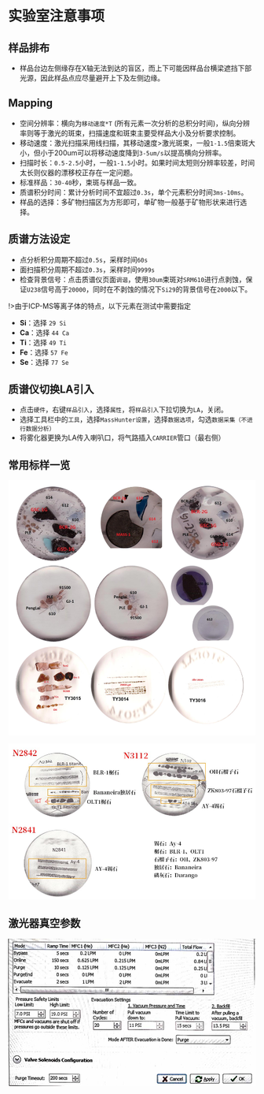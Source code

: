 # 实验室注意事项

## 样品排布

- 样品台边左侧缘存在X轴无法到达的盲区，而上下可能因样品台横梁遮挡下部光源，因此样品点应尽量避开上下及左侧边缘。

## Mapping

- 空间分辨率：横向为`移动速度*T` (所有元素一次分析的总积分时间)，纵向分辨率则等于激光的斑束，扫描速度和斑束主要受样品大小及分析要求控制。
- 移动速度：激光扫描采用线扫描，其移动速度>激光斑束，一般`1-1.5`倍束斑大小，但小于200um可以将移动速度降到`3-5um/s`以提高横向分辨率。
- 扫描时长：`0.5-2.5`小时，一般`1-1.5`小时。如果时间太短则分辨率较差，时间太长则仪器的漂移校正存在一定问题。
- 标准样品：`30-40`秒，束斑与样品一致。
- 质谱积分时间：累计分析时间不宜超过`0.3s`，单个元素积分时间`3ms-10ms`。
- 样品的选择：多矿物扫描区为方形即可，单矿物一般基于矿物形状来进行选择。

## 质谱方法设定

- 点分析积分周期不超过`0.5s`，采样时间`60s`
- 面扫描积分周期不超过`0.3s`，采样时间`9999s`
- 检查背景信号：点击质谱仪页面`调谐`，使用`30um`束斑对`SRM610`进行点剥蚀，保证`U238`信号高于`20000`，同时在不剥蚀的情况下`Si29`的背景信号在`2000`以下。

!>由于ICP-MS等离子体的特点，以下元素在测试中需要指定

- **Si**：选择 `29 Si`
- **Ca**：选择 `44 Ca`
- **Ti**：选择 `49 Ti`
- **Fe**：选择 `57 Fe`
- **Se**：选择 `77 Se`

## 质谱仪切换LA引入

 - 点击`硬件`，右键`样品引入`，选择`属性`，将`样品引入`下拉切换为`LA`，关闭。
 - 选择工具栏中的`工具`，选择`MassHunter设置`，选择`数据选项`，勾选`数据采集（不进行数据分析）`
 - 将雾化器更换为LA传入喇叭口，将气路插入`CARRIER`管口（最右侧）

## 常用标样一览

![](/static/img/srm.jpg)

![](/static/img/srm2.jpg)

## 激光器真空参数

![](/static/img/laser-evacuate.jpg)
